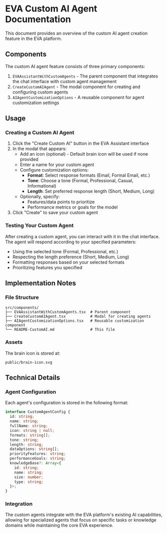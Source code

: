 # EVA Custom AI Agent Documentation

This document provides an overview of the custom AI agent creation feature in the EVA platform.

## Components

The custom AI agent feature consists of three primary components:

1. `EVAAssistantWithCustomAgents` - The parent component that integrates the chat interface with custom agent management
2. `CreateCustomAIAgent` - The modal component for creating and configuring custom agents 
3. `AIAgentCustomizationOptions` - A reusable component for agent customization settings

## Usage

### Creating a Custom AI Agent

1. Click the "Create Custom AI" button in the EVA Assistant interface
2. In the modal that appears:
   - Add an icon (optional) - Default brain icon will be used if none provided
   - Enter a name for your custom agent
   - Configure customization options:
     - **Format**: Select response formats (Email, Formal Email, etc.)
     - **Tone**: Choose a tone (Formal, Professional, Casual, Informational)
     - **Length**: Set preferred response length (Short, Medium, Long)
   - Optionally, specify:
     - Features/data points to prioritize
     - Performance metrics or goals for the model
3. Click "Create" to save your custom agent

### Testing Your Custom Agent

After creating a custom agent, you can interact with it in the chat interface. The agent will respond according to your specified parameters:

- Using the selected tone (Formal, Professional, etc.)
- Respecting the length preference (Short, Medium, Long)
- Formatting responses based on your selected formats
- Prioritizing features you specified

## Implementation Notes

### File Structure

```
src/components/
├── EVAAssistantWithCustomAgents.tsx  # Parent component
├── CreateCustomAIAgent.tsx           # Modal for creating agents
├── AIAgentCustomizationOptions.tsx   # Reusable customization component
└── README-CustomAI.md                # This file
```

### Assets

The brain icon is stored at:
```
public/brain-icon.svg
```

## Technical Details

### Agent Configuration

Each agent's configuration is stored in the following format:

```typescript
interface CustomAgentConfig {
  id: string;
  name: string;
  fullName: string;
  icon: string | null;
  formats: string[];
  tone: string;
  length: string;
  dataOptions: string[];
  priorityFeatures: string;
  performanceGoals: string;
  knowledgeBase?: Array<{
    id: string;
    name: string;
    size: number;
    type: string;
  }>;
}
```

### Integration

The custom agents integrate with the EVA platform's existing AI capabilities, allowing for specialized agents that focus on specific tasks or knowledge domains while maintaining the core EVA experience. 